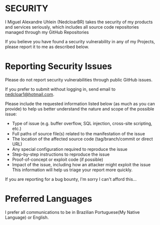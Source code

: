 # SECURITY

I Miguel Alexandre Uhlein (NedcloarBR) takes the security of my products and services seriously, which includes all source code repositories managed through my GitHub Repositories

If you believe you have found a security vulnerability in any of my Projects, please report it to me as described below.

# Reporting Security Issues

Please do not report security vulnerabilities through public GitHub issues.

If you prefer to submit without logging in, send email to nedcloar1@hotmail.com.

Please include the requested information listed below (as much as you can provide) to help us better understand the nature and scope of the possible issue:

- Type of issue (e.g. buffer overflow, SQL injection, cross-site scripting, etc.)
- Full paths of source file(s) related to the manifestation of the issue
- The location of the affected source code (tag/branch/commit or direct URL)
- Any special configuration required to reproduce the issue
- Step-by-step instructions to reproduce the issue
- Proof-of-concept or exploit code (if possible)
- Impact of the issue, including how an attacker might exploit the issue
  This information will help us triage your report more quickly.

If you are reporting for a bug bounty, I'm sorry I can't afford this...

# Preferred Languages

I prefer all communications to be in Brazilian Portuguese(My Native Language) or English.
